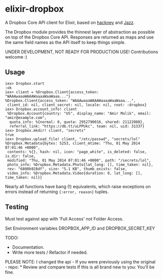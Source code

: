 # elixir-dropbox

A Dropbox Core API client for Elixir, based on [hackney](https://github.com/benoitc/hackney) and [Jazz](https://github.com/meh/jazz).

The Dropbox module provides the thinnest layer of abstraction as possible on top of the Dropbox Core API. Responses are returned as maps and use the same field names as the API itself to keep things simple.

UNDER DEVELOPMENT, NOT READY FOR PRODUCTION USE! Contributions welcome :)

## Usage

```iex
iex> Dropbox.start
:ok
iex> client = %Dropbox.Client{access_token: "WAAAwaaaWAAAWaaaaWaaWaaa..."}
%Dropbox.Client{access_token: "WAAAwaaaWAAAWaaaaWaaWaaa...",
 client_id: nil, client_secret: nil, locale: nil, root: :dropbox}
iex> Dropbox.account_info! client
 %Dropbox.Account{country: "US", display_name: "Amir Malik", email: "amir@example.com",
  quota_info: %{normal: 0, quota: 2952790016, shared: 21122088},
  referral_link: "https://db.tt/uLPPUkc", team: nil, uid: 31337}
iex> Dropbox.mkdir! client, "secrets"
true
iex> Dropbox.upload_file! client, "/etc/passwd", "secrets/lol"
%Dropbox.Metadata{bytes: 5253, client_mtime: "Thu, 01 May 2014 07:01:46 +0000", 
 contents: %{}, hash: nil, icon: "page_white", is_deleted: false, is_dir: false,
 modified: "Thu, 01 May 2014 07:01:46 +0000", path: "/secrets/lol",
 photo_info: %Dropbox.Metadata.Photo{lat_long: [], time_taken: nil},
 rev: "6800b928df", size: "5.1 KB", thumb_exists: false,
 video_info: %Dropbox.Metadata.Video{duration: 0, lat_long: [], time_taken: nil}}
```

Nearly all functions have bang (!) equivalents, which raise exceptions on errors instead of returning `{:error, reason}` tuples.

## Testing

Must test against app with 'Full Access' not Folder Access.

Set Environment variables DROPBOX_APP_ID and DROPBOX_SECRET_KEY

TODO: 
  - Documentation.
  - Write more tests / Refactor if needed.

PLEASE NOTE:
  I changed the api - If you were previously using the original - repo: *  Review and compare tests
  If this is all brand new to you: You'll be fine.



